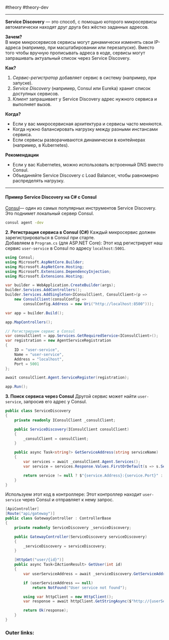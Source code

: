 #theory #theory-dev
 
---
**Service Discovery** — это способ, с помощью которого микросервисы автоматически находят друг друга без жёстко заданных адресов.

**Зачем?**  
В мире микросервисов сервисы могут динамически изменять свои IP-адреса (например, при масштабировании или перезапуске). Вместо того чтобы вручную прописывать адреса в коде, сервисы могут запрашивать актуальный список через Service Discovery.

**Как?**
1. *Сервис-регистратор* добавляет сервис в систему (например, при запуске).
2. *Service Discovery* (например, Consul или Eureka) хранит список доступных сервисов.
3. *Клиент* запрашивает у Service Discovery адрес нужного сервиса и выполняет вызов.

**Когда?**
- Если у вас микросервисная архитектура и сервисы часто меняются.
- Когда нужно балансировать нагрузку между разными инстансами сервиса.
- Если сервисы разворачиваются динамически в контейнерах (например, в Kubernetes).

**Рекомендации**
- Если у вас Kubernetes, можно использовать встроенный DNS вместо Consul.
- Объединяйте Service Discovery с Load Balancer, чтобы равномерно распределять нагрузку.

---
#### **Пример Service Discovery на C# с Consul**

[Consul](https://developer.hashicorp.com/consul/downloads)— один из самых популярных инструментов Service Discovery.
Это поднимет локальный сервер Consul.
```sh
consul agent -dev
```

**2. Регистрация сервиса в Consul (C#)**
Каждый микросервис должен зарегистрироваться в Consul при старте.  
Добавляем в `Program.cs` (для ASP.NET Core):
Этот код регистрирует наш сервис `user-service` в Consul по адресу `localhost:5001`.
```csharp
using Consul;
using Microsoft.AspNetCore.Builder;
using Microsoft.AspNetCore.Hosting;
using Microsoft.Extensions.DependencyInjection;
using Microsoft.Extensions.Hosting;

var builder = WebApplication.CreateBuilder(args);
builder.Services.AddControllers();
builder.Services.AddSingleton<IConsulClient, ConsulClient>(p => 
    new ConsulClient(consulConfig => 
        consulConfig.Address = new Uri("http://localhost:8500")));

var app = builder.Build();

app.MapControllers();

// Регистрируем сервис в Consul
var consulClient = app.Services.GetRequiredService<IConsulClient>();
var registration = new AgentServiceRegistration
{
    ID = "user-service",
    Name = "user-service",
    Address = "localhost",
    Port = 5001
};

await consulClient.Agent.ServiceRegister(registration);

app.Run();
```

**3. Поиск сервиса через Consul**
Другой сервис может найти `user-service`, запросив его адрес у Consul.
```csharp
public class ServiceDiscovery
{
    private readonly IConsulClient _consulClient;

    public ServiceDiscovery(IConsulClient consulClient)
    {
        _consulClient = consulClient;
    }

    public async Task<string?> GetServiceAddress(string serviceName)
    {
        var services = await _consulClient.Agent.Services();
        var service = services.Response.Values.FirstOrDefault(s => s.Service.Equals(serviceName, StringComparison.OrdinalIgnoreCase));

        return service != null ? $"{service.Address}:{service.Port}" : null;
    }
}
```

Используем этот код в контроллере:
Этот контроллер находит `user-service` через Consul и отправляет к нему запрос.
```csharp
[ApiController]
[Route("api/gateway")]
public class GatewayController : ControllerBase
{
    private readonly ServiceDiscovery _serviceDiscovery;

    public GatewayController(ServiceDiscovery serviceDiscovery)
    {
        _serviceDiscovery = serviceDiscovery;
    }

    [HttpGet("user/{id}")]
    public async Task<IActionResult> GetUser(int id)
    {
        var userServiceAddress = await _serviceDiscovery.GetServiceAddress("user-service");

        if (userServiceAddress == null)
            return NotFound("User service not found");

        using var httpClient = new HttpClient();
        var response = await httpClient.GetStringAsync($"http://{userServiceAddress}/api/users/{id}");

        return Ok(response);
    }
}
```

### Outer links:


